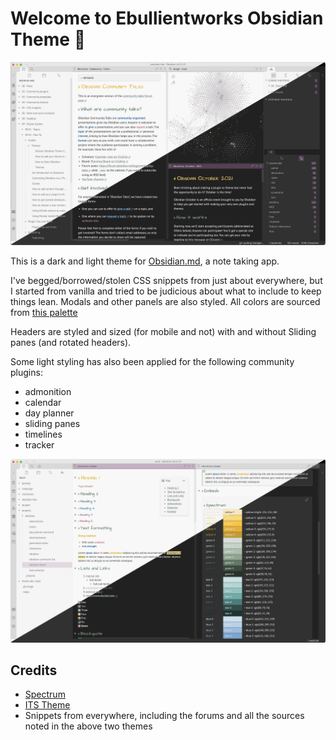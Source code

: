 # Welcome to Ebullientworks Obsidian Theme 👋

![](https://raw.githubusercontent.com/ebullient/obsidian-theme-ebullientworks/main/images/ebullientworks-theme.jpg)

This is a dark and light theme for [Obsidian.md](https://obsidian.md), a note taking app. 

I've begged/borrowed/stolen CSS snippets from just about everywhere, but I started from vanilla and tried to be judicious about what to include to keep things lean. Modals and other panels are also styled. All colors are sourced from [this palette](http://htmlpreview.github.io/?https://github.com/ebullient/obsidian-theme-ebullientworks/blob/main/colors.html)

Headers are styled and sized (for mobile and not) with and without Sliding panes (and rotated headers).

Some light styling has also been applied for the following community plugins: 

- admonition
- calendar
- day planner
- sliding panes
- timelines
- tracker

![](https://raw.githubusercontent.com/ebullient/obsidian-theme-ebullientworks/main/images/theme-colors.jpg)

## Credits

- [Spectrum](https://github.com/Braweria/Spectrum)
- [ITS Theme](https://github.com/SlRvb/Obsidian--ITS-Theme)
- Snippets from everywhere, including the forums and all the sources noted in the above two themes

